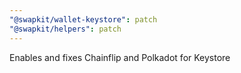 ```yaml
---
"@swapkit/wallet-keystore": patch
"@swapkit/helpers": patch
---
```


Enables and fixes Chainflip and Polkadot for Keystore
